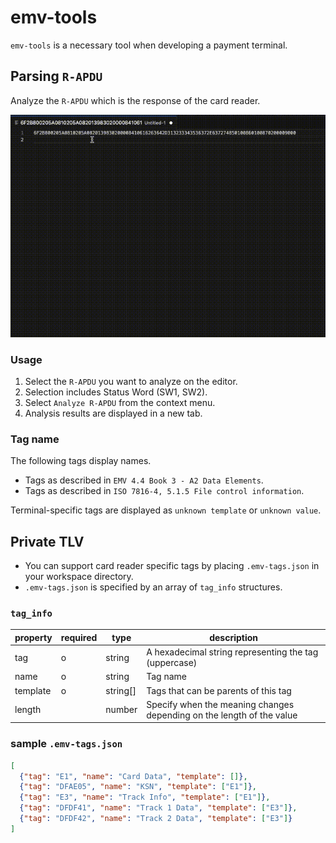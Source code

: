 # emv-tools

`emv-tools` is a necessary tool when developing a payment terminal.

## Parsing `R-APDU`

Analyze the `R-APDU` which is the response of the card reader.

![Sample](demo.gif)

### Usage

1. Select the `R-APDU` you want to analyze on the editor.
1. Selection includes Status Word (SW1, SW2).
1. Select `Analyze R-APDU` from the context menu.
1. Analysis results are displayed in a new tab.


### Tag name

The following tags display names.
* Tags as described in `EMV 4.4 Book 3 - A2 Data Elements`.
* Tags as described in `ISO 7816-4, 5.1.5 File control information`.

Terminal-specific tags are displayed as `unknown template` or `unknown value`.

## Private TLV

* You can support card reader specific tags by placing `.emv-tags.json` in your workspace directory.
* `.emv-tags.json` is specified by an array of `tag_info` structures.

### `tag_info`

| property | required | type | description |
| - | - | - | - |
| tag | o | string | A hexadecimal string representing the tag (uppercase) |
| name | o | string | Tag name |
| template | o | string[] | Tags that can be parents of this tag |
| length |  | number | Specify when the meaning changes depending on the length of the value |

### sample `.emv-tags.json`

```json
[
  {"tag": "E1", "name": "Card Data", "template": []},
  {"tag": "DFAE05", "name": "KSN", "template": ["E1"]},
  {"tag": "E3", "name": "Track Info", "template": ["E1"]},
  {"tag": "DFDF41", "name": "Track 1 Data", "template": ["E3"]},
  {"tag": "DFDF42", "name": "Track 2 Data", "template": ["E3"]}
]
```
